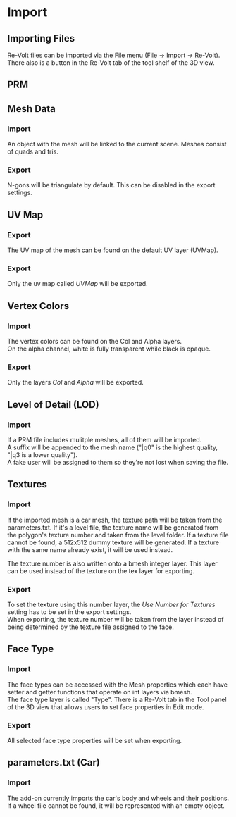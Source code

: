 # Import

## Importing Files
Re-Volt files can be imported via the File menu (File -> Import -> Re-Volt).  
There also is a button in the Re-Volt tab of the tool shelf of the 3D view.

## PRM
## Mesh Data
### Import
An object with the mesh will be linked to the current scene. Meshes consist of
quads and tris.  
### Export
N-gons will be triangulate by default. This can be disabled in the export
settings.

## UV Map
### Export
The UV map of the mesh can be found on the default UV layer (UVMap).
### Export
Only the uv map called _UVMap_ will be exported.

## Vertex Colors
### Import
The vertex colors can be found on the Col and Alpha layers.  
On the alpha channel, white is fully transparent while black is opaque.
### Export
Only the layers _Col_ and _Alpha_ will be exported.

## Level of Detail (LOD)
### Import
If a PRM file includes mulitple meshes, all of them will be imported.  
A suffix will be appended to the mesh name ("|q0" is the highest quality,
"|q3 is a lower quality").  
A fake user will be assigned to them so they're not lost when saving the
file.

## Textures
### Import
If the imported mesh is a car mesh, the texture path will be taken from the
parameters.txt.
If it's a level file, the texture name will be generated from the polygon's
texture number and taken from the level folder.
If a texture file cannot be found, a 512x512 dummy texture will be generated.
If a texture with the same name already exist, it will be used instead.

The texture number is also written onto a bmesh integer layer. This layer can be
used instead of the texture on the tex layer for exporting.
### Export
To set the texture using this number layer, the _Use Number for Textures_
setting has to be set in the export settings.  
When exporting, the texture number will be taken from the layer instead of being
determined by the texture file assigned to the face.

## Face Type
### Import
The face types can be accessed with the Mesh properties which each have setter
and getter functions that operate on int layers via bmesh.  
The face type layer is called "Type".
There is a Re-Volt tab in the Tool panel of the 3D view that allows users
to set face properties in Edit mode.
### Export
All selected face type properties will be set when exporting.

## parameters.txt (Car)
### Import
The add-on currently imports the car's body and wheels and their positions.  
If a wheel file cannot be found, it will be represented with an empty object.
